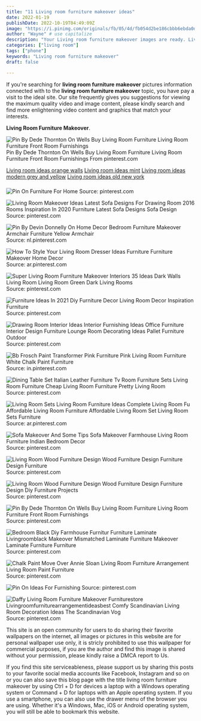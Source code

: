 ```yaml
---
title: "11 Living room furniture makeover ideas"
date: 2022-01-19
publishDate: 2022-10-19T04:49:09Z
image: "https://i.pinimg.com/originals/fb/05/4d/fb054d2be186cbbb6ebda0dc74df89da.jpg"
author: "Wayne" # use capitalize
description: "Your Living room furniture makeover images are ready. Living room furniture makeover are a topic that is being searched for and liked by netizens now. You can Download the Living room furniture makeover files here. Find and Download all free vectors."
categories: ["living room"]
tags: ["phone"]
keywords: "Living room furniture makeover"
draft: false

---
```


If you're searching for **living room furniture makeover** pictures information connected with to the **living room furniture makeover** topic, you have pay a visit to the ideal  site.  Our site frequently  gives you  suggestions  for viewing  the maximum  quality video and image  content, please kindly search and find more enlightening video content and graphics  that match your interests.

**Living Room Furniture Makeover**. 

![Pin By Dede Thornton On Wells Buy Living Room Furniture Living Room Furniture Front Room Furnishings](https://i.pinimg.com/736x/25/fd/5a/25fd5a73dbe1c09f00ca69341d9ee6fb.jpg "Pin By Dede Thornton On Wells Buy Living Room Furniture Living Room Furniture Front Room Furnishings")
Pin By Dede Thornton On Wells Buy Living Room Furniture Living Room Furniture Front Room Furnishings From pinterest.com

[Living room ideas orange walls](/living-room-ideas-orange-walls/)
[Living room ideas mint](/living-room-ideas-mint/)
[Living room ideas modern grey and yellow](/living-room-ideas-modern-grey-and-yellow/)
[Living room ideas old new york](/living-room-ideas-old-new-york/)



### 

 


![Pin On Furniture For Home](https://i.pinimg.com/736x/f8/80/91/f8809146352fa85c7416e2dbb8cf4646.jpg "Pin On Furniture For Home")
Source: pinterest.com

 

![Living Room Makeover Ideas Latest Sofa Designs For Drawing Room 2016 Rooms Inspiration In 2020 Furniture Latest Sofa Designs Sofa Design](https://i.pinimg.com/736x/26/2e/85/262e85398132f44f44f82530d8c61ad6.jpg "Living Room Makeover Ideas Latest Sofa Designs For Drawing Room 2016 Rooms Inspiration In 2020 Furniture Latest Sofa Designs Sofa Design")
Source: pinterest.com

 

![Pin By Devin Donnelly On Home Decor Bedroom Furniture Makeover Armchair Furniture Yellow Armchair](https://i.pinimg.com/736x/36/8e/4b/368e4b2b3606793c2878905832806e48.jpg "Pin By Devin Donnelly On Home Decor Bedroom Furniture Makeover Armchair Furniture Yellow Armchair")
Source: nl.pinterest.com

 

![How To Style Your Living Room Dresser Ideas Furniture Furniture Makeover Home Decor](https://i.pinimg.com/originals/cd/54/c2/cd54c2c4bf0935cd0f9227ecb11de085.jpg "How To Style Your Living Room Dresser Ideas Furniture Furniture Makeover Home Decor")
Source: ar.pinterest.com

 

![Super Living Room Furniture Makeover Interiors 35 Ideas Dark Walls Living Room Living Room Green Dark Living Rooms](https://i.pinimg.com/originals/7c/02/23/7c0223a40ac9caee417cca0533d006a6.jpg "Super Living Room Furniture Makeover Interiors 35 Ideas Dark Walls Living Room Living Room Green Dark Living Rooms")
Source: pinterest.com

 

![Furniture Ideas In 2021 Diy Furniture Decor Living Room Decor Inspiration Furniture](https://i.pinimg.com/736x/90/9f/22/909f221575629062edf74ed1b62ab4bc.jpg "Furniture Ideas In 2021 Diy Furniture Decor Living Room Decor Inspiration Furniture")
Source: pinterest.com

 

![Drawing Room Interior Ideas Interior Furnishing Ideas Office Furniture Interior Design Furniture Lounge Room Decorating Ideas Pallet Furniture Outdoor](https://i.pinimg.com/736x/bb/97/1e/bb971ef6da67c5412761c755047287a5.jpg "Drawing Room Interior Ideas Interior Furnishing Ideas Office Furniture Interior Design Furniture Lounge Room Decorating Ideas Pallet Furniture Outdoor")
Source: pinterest.com

 

![Bb Frosch Paint Transformer Pink Furniture Pink Living Room Furniture White Chalk Paint Furniture](https://i.pinimg.com/originals/04/e4/40/04e4402ce6d9d647a1abb3bd99d3ce2f.png "Bb Frosch Paint Transformer Pink Furniture Pink Living Room Furniture White Chalk Paint Furniture")
Source: in.pinterest.com

 

![Dining Table Set Italian Leather Furniture Tv Room Furniture Sets Living Room Furniture Cheap Living Room Furniture Pretty Living Room](https://i.pinimg.com/736x/43/85/6f/43856fb8417e229dc67715c7471be9dd.jpg "Dining Table Set Italian Leather Furniture Tv Room Furniture Sets Living Room Furniture Cheap Living Room Furniture Pretty Living Room")
Source: pinterest.com

 

![Living Room Sets Living Room Furniture Ideas Complete Living Room Fu Affordable Living Room Furniture Affordable Living Room Set Living Room Sets Furniture](https://i.pinimg.com/736x/be/6a/50/be6a50d5210448d7c8380c03750d55d6.jpg "Living Room Sets Living Room Furniture Ideas Complete Living Room Fu Affordable Living Room Furniture Affordable Living Room Set Living Room Sets Furniture")
Source: ar.pinterest.com

 

![Sofa Makeover And Some Tips Sofa Makeover Farmhouse Living Room Furniture Indian Bedroom Decor](https://i.pinimg.com/originals/01/c7/38/01c7384c10c0a410828f61b552075e10.jpg "Sofa Makeover And Some Tips Sofa Makeover Farmhouse Living Room Furniture Indian Bedroom Decor")
Source: pinterest.com

 

![Living Room Wood Furniture Design Wood Furniture Design Furniture Design Furniture](https://i.pinimg.com/originals/74/75/83/74758398b7c148cc3b66cdd3b115afbb.jpg "Living Room Wood Furniture Design Wood Furniture Design Furniture Design Furniture")
Source: pinterest.com

 

![Living Room Wood Furniture Design Wood Furniture Design Furniture Design Diy Furniture Projects](https://i.pinimg.com/originals/df/a6/03/dfa603165f70851d7f37883949989d47.jpg "Living Room Wood Furniture Design Wood Furniture Design Furniture Design Diy Furniture Projects")
Source: pinterest.com

 

![Pin By Dede Thornton On Wells Buy Living Room Furniture Living Room Furniture Front Room Furnishings](https://i.pinimg.com/736x/25/fd/5a/25fd5a73dbe1c09f00ca69341d9ee6fb.jpg "Pin By Dede Thornton On Wells Buy Living Room Furniture Living Room Furniture Front Room Furnishings")
Source: pinterest.com

 

![Bedroom Black Diy Farmhouse Furnitur Furniture Laminate Livingroomblack Makeover Mismatched Laminate Furniture Makeover Laminate Furniture Furniture](https://i.pinimg.com/originals/1f/0f/59/1f0f596b3eb43154ad95918cef5cce73.jpg "Bedroom Black Diy Farmhouse Furnitur Furniture Laminate Livingroomblack Makeover Mismatched Laminate Furniture Makeover Laminate Furniture Furniture")
Source: pinterest.com

 

![Chalk Paint Move Over Annie Sloan Living Room Furniture Arrangement Living Room Paint Furniture](https://i.pinimg.com/originals/f3/81/a3/f381a304edf9c6fb2c60d1645fcf8377.jpg "Chalk Paint Move Over Annie Sloan Living Room Furniture Arrangement Living Room Paint Furniture")
Source: pinterest.com

 

![Pin On Ideas For Furnishing](https://i.pinimg.com/736x/d7/87/d9/d787d902ea93214913abeb5d1e7bb668.jpg "Pin On Ideas For Furnishing")
Source: pinterest.com

 

![Daffy Living Room Furniture Makeover Furniturestore Livingroomfurniturearrangementideasbest Comfy Scandinavian Living Room Decoration Ideas The Scandinavian Vog](https://i.pinimg.com/originals/fb/05/4d/fb054d2be186cbbb6ebda0dc74df89da.jpg "Daffy Living Room Furniture Makeover Furniturestore Livingroomfurniturearrangementideasbest Comfy Scandinavian Living Room Decoration Ideas The Scandinavian Vog")
Source: pinterest.com

 

This site is an open community for users to do sharing their favorite wallpapers on the internet, all images or pictures in this website are for personal wallpaper use only, it is stricly prohibited to use this wallpaper for commercial purposes, if you are the author and find this image is shared without your permission, please kindly raise a DMCA report to Us.

If you find this site serviceableness, please support us by sharing this posts to your favorite social media accounts like Facebook, Instagram and so on or you can also save this blog page with the title living room furniture makeover by using Ctrl + D for devices a laptop with a Windows operating system or Command + D for laptops with an Apple operating system. If you use a smartphone, you can also use the drawer menu of the browser you are using. Whether it's a Windows, Mac, iOS or Android operating system, you will still be able to bookmark this website.
